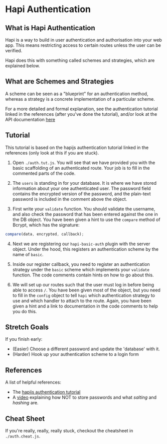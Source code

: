 # Hapi Authentication

## What is Hapi Authentication
Hapi is a way to build in user authentication and authorisation into your web app. This means restricting access to certain routes unless the user can be verified.

Hapi does this with something called schemes and strategies, which are explained below.

## What are Schemes and Strategies
A scheme can be seen as a "blueprint" for an authentication method, whereas a strategy is a concrete implementation of a particular scheme.

For a more detailed and formal explanation, see the authentication tutorial linked in the references (after you've done the tutorial), and/or look at the API documentation [here](http://hapijs.com/api#serverauthschemename-scheme)

## Tutorial
This tutorial is based on the hapijs authentication tutorial linked in the references (only look at this if you are stuck).

1. Open `./auth.tut.js`. You will see that we have provided you with the basic scaffolding of an authenticated route. Your job is to fill in the commented parts of the code.

2. The `users` is standing in for your database. It is where we have stored information about your one authenticated user. The password field contains the encrypted version of the password, and the plain-text password is included in the comment above the object.

3. First write your `validate` function. You should validate the username, and also check the password that has been entered against the one in the DB object. You have been given a hint to use the `compare` method of Bcrypt, which has the signature:
  ```javascript
  compare(data, encrypted, callback);
  ```

4. Next we are registering our `hapi-basic-auth` plugin with the server object. Under the hood, this registers an authentication scheme by the name of `basic`.

5. Inside our register callback, you need to register an authentication strategy under the `basic` scheme which implements your `validate` function. The code comments contain hints on how to go about this.

6. We will set up our routes such that the user must log in before being able to access `/`. You have been given most of the object, but you need to fill in the `config` object to tell `hapi` which authentication strategy to use and which handler to attach to the route. Again, you have been given a hint and a link to documentation in the code comments to help you do this.

## Stretch Goals
If you finish early:
* (Easier) Choose a different password and update the 'database' with it.
* (Harder) Hook up your authentication scheme to a login form

## References
A list of helpful references:
* The [hapijs authentication tutorial](http://hapijs.com/tutorials/auth)
* A [video](https://www.youtube.com/watch?v=8ZtInClXe1Q) explaining how NOT to store passwords and what *salting* and *hashing* are.

## Cheat Sheet
If you're really, really, really stuck, checkout the cheatsheet in `./auth.cheat.js`.
